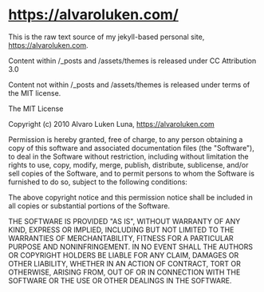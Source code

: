 # https://alvaroluken.com/

This is the raw text source of my jekyll-based personal site, https://alvaroluken.com.

Content within /_posts and /assets/themes is released under CC Attribution 3.0

Content not within /_posts and /assets/themes is released under terms of the MIT license.

The MIT License

Copyright (c) 2010 Alvaro Luken Luna, https://alvaroluken.com

Permission is hereby granted, free of charge, to any person obtaining a copy of this software and associated documentation files (the "Software"), to deal in the Software without restriction, including without limitation the rights to use, copy, modify, merge, publish, distribute, sublicense, and/or sell copies of the Software, and to permit persons to whom the Software is furnished to do so, subject to the following conditions:

The above copyright notice and this permission notice shall be included in all copies or substantial portions of the Software.

THE SOFTWARE IS PROVIDED "AS IS", WITHOUT WARRANTY OF ANY KIND, EXPRESS OR IMPLIED, INCLUDING BUT NOT LIMITED TO THE WARRANTIES OF MERCHANTABILITY, FITNESS FOR A PARTICULAR PURPOSE AND NONINFRINGEMENT. IN NO EVENT SHALL THE AUTHORS OR COPYRIGHT HOLDERS BE LIABLE FOR ANY CLAIM, DAMAGES OR OTHER LIABILITY, WHETHER IN AN ACTION OF CONTRACT, TORT OR OTHERWISE, ARISING FROM, OUT OF OR IN CONNECTION WITH THE SOFTWARE OR THE USE OR OTHER DEALINGS IN THE SOFTWARE.
